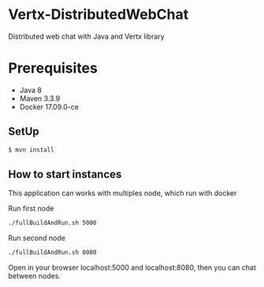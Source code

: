 # Vertx-DistributedWebChat
Distributed web chat with Java and Vertx library

# Prerequisites

* Java 8
* Maven 3.3.9
* Docker 17.09.0-ce

## SetUp

```sh
$ mvn install
```

## How to start instances

This application can works with multiples node, which run with docker

Run first node
```sh
./fullBuildAndRun.sh 5000
```
Run second node
```sh
./fullBuildAndRun.sh 8080
```

Open in your browser localhost:5000 and localhost:8080, then you can chat between nodes.
